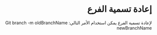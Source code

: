 
<div dir = rtl > 
  
 <h1>  إعادة تسمية الفرع </h1> 

<p>
‏لإعادة تسمية الفرع يمكن استخدام الأمر التالي:
Git branch -m oldBranchName newBranchName

</p>
   


   


  </dir >
